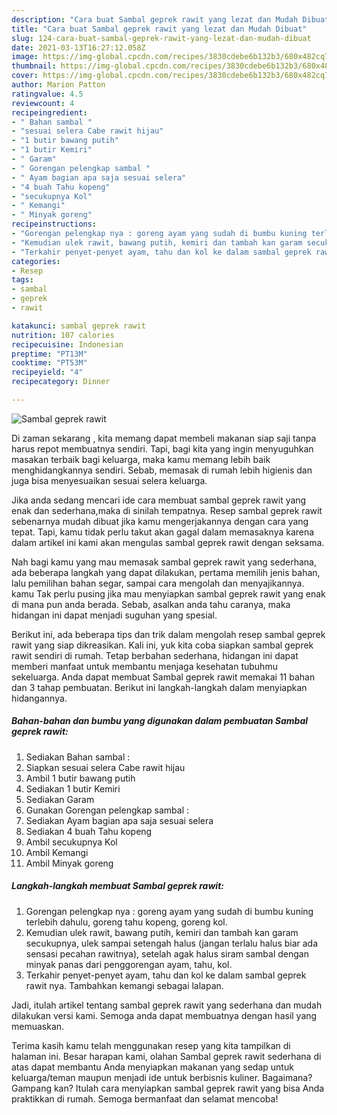 ```yaml
---
description: "Cara buat Sambal geprek rawit yang lezat dan Mudah Dibuat"
title: "Cara buat Sambal geprek rawit yang lezat dan Mudah Dibuat"
slug: 124-cara-buat-sambal-geprek-rawit-yang-lezat-dan-mudah-dibuat
date: 2021-03-13T16:27:12.058Z
image: https://img-global.cpcdn.com/recipes/3830cdebe6b132b3/680x482cq70/sambal-geprek-rawit-foto-resep-utama.jpg
thumbnail: https://img-global.cpcdn.com/recipes/3830cdebe6b132b3/680x482cq70/sambal-geprek-rawit-foto-resep-utama.jpg
cover: https://img-global.cpcdn.com/recipes/3830cdebe6b132b3/680x482cq70/sambal-geprek-rawit-foto-resep-utama.jpg
author: Marion Patton
ratingvalue: 4.5
reviewcount: 4
recipeingredient:
- " Bahan sambal "
- "sesuai selera Cabe rawit hijau"
- "1 butir bawang putih"
- "1 butir Kemiri"
- " Garam"
- " Gorengan pelengkap sambal "
- " Ayam bagian apa saja sesuai selera"
- "4 buah Tahu kopeng"
- "secukupnya Kol"
- " Kemangi"
- " Minyak goreng"
recipeinstructions:
- "Gorengan pelengkap nya : goreng ayam yang sudah di bumbu kuning terlebih dahulu, goreng tahu kopeng, goreng kol."
- "Kemudian ulek rawit, bawang putih, kemiri dan tambah kan garam secukupnya, ulek sampai setengah halus (jangan terlalu halus biar ada sensasi pecahan rawitnya), setelah agak halus siram sambal dengan minyak panas dari penggorengan ayam, tahu, kol."
- "Terkahir penyet-penyet ayam, tahu dan kol ke dalam sambal geprek rawit nya. Tambahkan kemangi sebagai lalapan."
categories:
- Resep
tags:
- sambal
- geprek
- rawit

katakunci: sambal geprek rawit 
nutrition: 107 calories
recipecuisine: Indonesian
preptime: "PT13M"
cooktime: "PT53M"
recipeyield: "4"
recipecategory: Dinner

---
```



![Sambal geprek rawit](https://img-global.cpcdn.com/recipes/3830cdebe6b132b3/680x482cq70/sambal-geprek-rawit-foto-resep-utama.jpg)

Di zaman  sekarang , kita memang dapat membeli makanan siap saji tanpa harus repot membuatnya sendiri. Tapi, bagi kita yang ingin menyuguhkan masakan terbaik bagi keluarga, maka kamu memang lebih baik menghidangkannya sendiri. Sebab, memasak di rumah lebih higienis dan juga bisa menyesuaikan sesuai selera keluarga.

Jika anda sedang mencari ide cara membuat sambal geprek rawit yang enak dan sederhana,maka di sinilah tempatnya. Resep sambal geprek rawit  sebenarnya mudah dibuat jika kamu mengerjakannya dengan cara yang tepat. Tapi, kamu tidak perlu takut akan gagal dalam memasaknya 
karena dalam artikel ini kami akan mengulas sambal geprek rawit dengan seksama.  



Nah bagi kamu yang mau memasak sambal geprek rawit yang sederhana, ada beberapa langkah yang dapat dilakukan, pertama memilih jenis bahan, lalu pemilihan bahan segar, sampai cara mengolah dan menyajikannya. kamu Tak perlu pusing jika mau menyiapkan sambal geprek rawit yang enak di mana pun anda berada. Sebab, asalkan anda  tahu caranya, maka hidangan ini dapat menjadi suguhan yang spesial.

Berikut ini, ada beberapa tips dan trik dalam mengolah resep sambal geprek rawit yang siap dikreasikan. Kali ini, yuk kita coba siapkan sambal geprek rawit sendiri di rumah. Tetap berbahan sederhana, hidangan ini dapat memberi manfaat untuk membantu menjaga kesehatan tubuhmu sekeluarga. Anda dapat membuat Sambal geprek rawit memakai 11 bahan dan 3 tahap pembuatan. Berikut ini langkah-langkah dalam menyiapkan hidangannya.

<!--inarticleads1-->

##### Bahan-bahan dan bumbu yang digunakan dalam pembuatan Sambal geprek rawit:

1. Sediakan  Bahan sambal :
1. Siapkan sesuai selera Cabe rawit hijau
1. Ambil 1 butir bawang putih
1. Sediakan 1 butir Kemiri
1. Sediakan  Garam
1. Gunakan  Gorengan pelengkap sambal :
1. Sediakan  Ayam bagian apa saja sesuai selera
1. Sediakan 4 buah Tahu kopeng
1. Ambil secukupnya Kol
1. Ambil  Kemangi
1. Ambil  Minyak goreng




<!--inarticleads2-->

##### Langkah-langkah membuat Sambal geprek rawit:

1. Gorengan pelengkap nya : goreng ayam yang sudah di bumbu kuning terlebih dahulu, goreng tahu kopeng, goreng kol.
1. Kemudian ulek rawit, bawang putih, kemiri dan tambah kan garam secukupnya, ulek sampai setengah halus (jangan terlalu halus biar ada sensasi pecahan rawitnya), setelah agak halus siram sambal dengan minyak panas dari penggorengan ayam, tahu, kol.
1. Terkahir penyet-penyet ayam, tahu dan kol ke dalam sambal geprek rawit nya. Tambahkan kemangi sebagai lalapan.




Jadi, itulah artikel tentang  sambal geprek rawit  yang sederhana dan mudah dilakukan versi kami. Semoga anda dapat membuatnya dengan hasil yang memuaskan. 

Terima kasih kamu telah menggunakan resep yang kita tampilkan di halaman ini. Besar harapan kami, olahan  Sambal geprek rawit sederhana di atas dapat membantu Anda menyiapkan makanan yang sedap untuk keluarga/teman maupun menjadi ide untuk berbisnis kuliner. Bagaimana? Gampang kan? Itulah cara menyiapkan sambal geprek rawit yang bisa Anda praktikkan di rumah. Semoga bermanfaat dan selamat mencoba!

